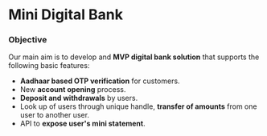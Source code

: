 # Mini Digital Bank
### Objective
Our main aim is to develop and **MVP digital bank solution** that supports the following basic features:
* **Aadhaar based OTP verification** for customers.
* New **account opening** process.
* **Deposit and withdrawals** by users.
* Look up of users through unique handle, **transfer of amounts** from one user to another user.
* API to **expose user's mini statement**.
